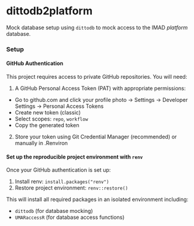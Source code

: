 # dittodb2platform

Mock database setup using `dittodb` to mock access to the IMAD *platform* database.


### Setup

#### GitHub Authentication
This project requires access to private GitHub repositories. You will need:

1. A GitHub Personal Access Token (PAT) with appropriate permissions:
 
- Go to github.com and click your profile photo → Settings → Developer Settings → Personal Access Tokens
- Create new token (classic)
- Select scopes: `repo`, `workflow`
- Copy the generated token

2. Store your token using Git Credential Manager (recommended) or manually in .Renviron


#### Set up the reproducible project environment with `renv`

Once your GitHub authentication is set up:

1. Install renv: `install.packages("renv")`
2. Restore project environment: `renv::restore()`

This will install all required packages in an isolated environment including:

- `dittodb` (for database mocking)
- `UMARaccessR` (for database access functions)

